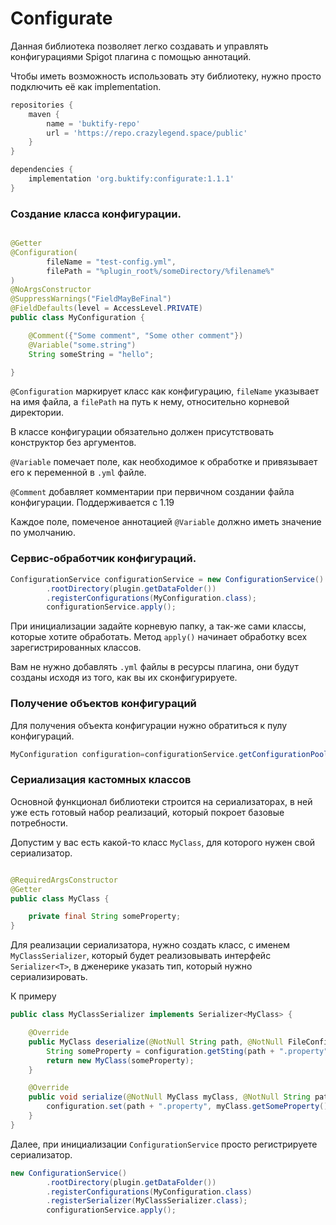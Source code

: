 # Configurate

Данная библиотека позволяет легко создавать и управлять конфигурациями Spigot плагина с помощью аннотаций.

Чтобы иметь возможность использовать эту библиотеку, нужно просто подключить её как implementation.

```groovy
repositories {
    maven {
        name = 'buktify-repo'
        url = 'https://repo.crazylegend.space/public'
    }
}

dependencies {
    implementation 'org.buktify:configurate:1.1.1'
}
```

### Создание класса конфигурации.

```java

@Getter
@Configuration(
        fileName = "test-config.yml",
        filePath = "%plugin_root%/someDirectory/%filename%"
)
@NoArgsConstructor
@SuppressWarnings("FieldMayBeFinal")
@FieldDefaults(level = AccessLevel.PRIVATE)
public class MyConfiguration {

    @Comment({"Some comment", "Some other comment"})
    @Variable("some.string")
    String someString = "hello";

}
```

`@Configuration` маркирует класс как конфигурацию, `fileName` указывает на имя файла, а `filePath` на путь к нему,
относительно корневой директории.

В классе конфигурации обязательно должен присутствовать конструктор без аргументов.

`@Variable` помечает поле, как необходимое к обработке и привязывает его к переменной в `.yml` файле.

`@Comment` добавляет комментарии при первичном создании файла конфигурации.
Поддерживается с 1.19

Каждое поле, помеченое аннотацией `@Variable` должно иметь значение по умолчанию.

### Сервис-обработчик конфигураций.

```java
ConfigurationService configurationService = new ConfigurationService()
        .rootDirectory(plugin.getDataFolder())
        .registerConfigurations(MyConfiguration.class);
        configurationService.apply();
```

При инициализации задайте корневую папку, а так-же сами классы, которые хотите обработать.
Метод `apply()` начинает обработку всех зарегистрированных классов.

Вам не нужно добавлять `.yml` файлы в ресурсы плагина, они будут созданы исходя из того, как вы их сконфигурируете.

### Получение объектов конфигураций

Для получения объекта конфигурации нужно обратиться к пулу конфигураций.

```java
MyConfiguration configuration=configurationService.getConfigurationPool().get(MyConfiguration.class);
```

### Сериализация кастомных классов

Основной функционал библиотеки строится на сериализаторах, в ней уже есть готовый набор реализаций,
который покроет базовые потребности.

Допустим у вас есть какой-то класс `MyClass`, для которого нужен свой сериализатор.

```java

@RequiredArgsConstructor
@Getter
public class MyClass {

    private final String someProperty;
}
```

Для реализации сериализатора, нужно создать класс, с именем `MyClassSerializer`, который будет реализовывать интерфейс
`Serializer<T>`, в дженерике указать тип, который нужно сериализировать.

К примеру

```java
public class MyClassSerializer implements Serializer<MyClass> {

    @Override
    public MyClass deserialize(@NotNull String path, @NotNull FileConfiguration configuration) {
        String someProperty = configuration.getSting(path + ".property");
        return new MyClass(someProperty);
    }

    @Override
    public void serialize(@NotNull MyClass myClass, @NotNull String path, @NotNull FileConfiguration configuration) {
        configuration.set(path + ".property", myClass.getSomeProperty());
    }
}
```

Далее, при инициализации `ConfigurationService` просто регистрируете сериализатор.

```java
new ConfigurationService()
        .rootDirectory(plugin.getDataFolder())
        .registerConfigurations(MyConfiguration.class)
        .registerSerializer(MyClassSerializer.class);
        configurationService.apply();
```



